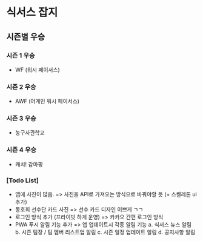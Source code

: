 # 식서스 잡지

## 시즌별 우승

### 시즌 1 우승
- WF (워시 페이서스)


### 시즌 2 우승
- AWF (어게인 워시 페이서스)


### 시즌 3 우승
- 농구사관학교


### 시즌 4 우승
- 캐치! 감마핑


### [Todo List]
- 앱에 사진이 많음.
=> 사진을 API로 가져오는 방식으로 바꿔야할 듯 (+ 스켈레톤 ui 추가)
- 동호회 선수단 카드 사진
=> 선수 카드 디자인 이쁘게 ㄱㄱ
- 로그인 방식 추가 (프라이빗 하게 운영)
=> 카카오 간편 로그인 방식 
- PWA 푸시 알림 기능 추가
=> 앱 업데이트시 각종 알림 기능
a. 식서스 뉴스 알림
b. 시즌 팀장 / 팀 멤버 리스트업 알림
c. 시즌 일정 업데이트 알림
d. 공지사항 알림
